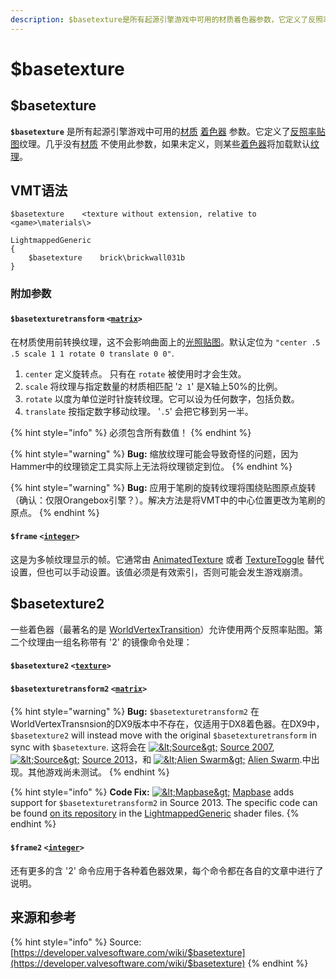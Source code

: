 ```yaml
---
description: $basetexture是所有起源引擎游戏中可用的材质着色器参数，它定义了反照率纹理。几乎没有材质不使用此参数，如果未定义，则某些着色器将加载默认纹理。
---
```


# $basetexture

##  $basetexture

**`$basetexture`** 是所有起源引擎游戏中可用的[材质](../valve-material-type-vmt.md) [着色器](https://developer.valvesoftware.com/wiki/Shader) 参数。它定义了[反照率贴图](../albedo.md)纹理。几乎没有[材质](../valve-material-type-vmt.md) 不使用此参数，如果未定义，则某些[着色器](./)将加载默认[纹理](../)。

## VMT语法

```text
$basetexture	<texture without extension, relative to <game>\materials\>
```

```text
LightmappedGeneric
{
	$basetexture	brick\brickwall031b
}
```

### 附加参数

#### `$basetexturetransform` `<`[`matrix`](https://developer.valvesoftware.com/wiki/Matrix)`>`

在材质使用前转换纹理，这不会影响曲面上的[光照贴图](../lightmap.md)。默认定位为 `"center .5 .5 scale 1 1 rotate 0 translate 0 0"`.

1. `center` 定义旋转点。 只有在 `rotate` 被使用时才会生效。
2. `scale` 将纹理与指定数量的材质相匹配 '`2 1`' 是X轴上50%的比例。
3. `rotate` 以度为单位逆时针旋转纹理。它可以设为任何数字，包括负数。
4. `translate` 按指定数字移动纹理。 '`.5`' 会把它移到另一半。

{% hint style="info" %}
必须包含所有数值！
{% endhint %}

{% hint style="warning" %}
**Bug:** 缩放纹理可能会导致奇怪的问题，因为Hammer中的纹理锁定工具实际上无法将纹理锁定到位。
{% endhint %}

{% hint style="warning" %}
**Bug:** 应用于笔刷的旋转纹理将围绕贴图原点旋转（确认：仅限Orangebox引擎？）。解决方法是将VMT中的中心位置更改为笔刷的原点。
{% endhint %}

#### `$frame` `<`[`integer`](https://developer.valvesoftware.com/wiki/Integer)`>`

这是为多帧纹理显示的帧。它通常由 [AnimatedTexture](https://developer.valvesoftware.com/wiki/List_Of_Material_Proxies#Texture_manipulation) 或者 [TextureToggle](https://developer.valvesoftware.com/wiki/List_Of_Material_Proxies#Entity_integration) 替代设置，但也可以手动设置。该值必须是有效索引，否则可能会发生游戏崩溃。

## $basetexture2

一些着色器（最著名的是 [WorldVertexTransition](https://developer.valvesoftware.com/wiki/WorldVertexTransition)）允许使用两个反照率贴图。第二个纹理由一组名称带有 '2' 的镜像命令处理：

#### `$basetexture2` `<`[`texture`](../)`>`

#### `$basetexturetransform2` `<`[`matrix`](https://developer.valvesoftware.com/wiki/Matrix)`>`

{% hint style="warning" %}
**Bug:** `$basetexturetransform2` 在WorldVertexTransnsion的DX9版本中不存在，仅适用于DX8着色器。在DX9中，`$basetexture2` will instead move with the original `$basetexturetransform` in sync with `$basetexture`. 这将会在 [![&amp;lt;Source&amp;gt;](https://developer.valvesoftware.com/w/images/1/18/Source_07_icon_16x16.png)](https://developer.valvesoftware.com/wiki/Source_2007) [Source 2007](https://developer.valvesoftware.com/wiki/Source_2007), [![&amp;lt;Source&amp;gt;](https://developer.valvesoftware.com/w/images/3/3b/Source_13_icon_16x16.png)](https://developer.valvesoftware.com/wiki/Source_2013) [Source 2013](https://developer.valvesoftware.com/wiki/Source_2013)，和 [![&amp;lt;Alien Swarm&amp;gt;](https://developer.valvesoftware.com/w/images/c/c9/AS-16px.png)](https://developer.valvesoftware.com/wiki/Alien_Swarm) [Alien Swarm](https://developer.valvesoftware.com/wiki/Alien_Swarm).中出现。其他游戏尚未测试。
{% endhint %}

{% hint style="info" %}
**Code Fix:** [![&amp;lt;Mapbase&amp;gt;](https://developer.valvesoftware.com/w/images/a/a8/Icon_Mapbase.png)](https://developer.valvesoftware.com/wiki/Mapbase) [Mapbase](https://developer.valvesoftware.com/wiki/Mapbase) adds support for `$basetexturetransform2` in Source 2013. The specific code can be found [on its repository](https://github.com/mapbase-source/source-sdk-2013) in the [LightmappedGeneric](https://developer.valvesoftware.com/wiki/LightmappedGeneric) shader files.
{% endhint %}

#### `$frame2` `<`[`integer`](https://developer.valvesoftware.com/wiki/Integer)`>`

还有更多的含 '2' 命令应用于各种着色器效果，每个命令都在各自的文章中进行了说明。

## 来源和参考

{% hint style="info" %}
Source: [https://developer.valvesoftware.com/wiki/$basetexture](https://developer.valvesoftware.com/wiki/$basetexture)
{% endhint %}


